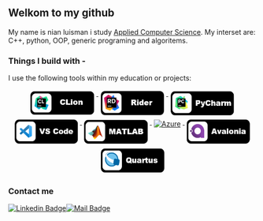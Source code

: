 ## Welkom to my github
My name is nian luisman i study [Applied Computer Science](https://www.saxion.edu/programmes/bachelor/applied-computer-science). My interset are: C++, python, OOP, generic programing and algoritems. 



### Things I build with -  
I use the following tools within my education or projects:

<p align="center">
  <a href="https://www.jetbrains.com/clion/">
    <img src="img/CLION_README_LOGO_BOBAA.png" alt="CLion" width="130px" height="50px" style="vertical-align:top; margin:4px">
  </a>  

  <a href="https://www.jetbrains.com/rider/">
    <img src="img/RIDER_README_LOGO_BOBAA.png" alt="Rider" width="130px" height="50px" style="vertical-align:top; margin:4px">
  </a>

  <a href="https://www.jetbrains.com/pycharm/">
    <img src="img/PYCHARM_README_LOGO_BOBAA.png" alt="PyCharm" width="130px" height="50px" style="vertical-align:top; margin:4px">
  </a>

  <a href="https://code.visualstudio.com/">
    <img src="img/VS_CODE_README_LOGO_BOBAA.png" alt="Visual Studio Code" width="130px" height="50px" style="vertical-align:top; margin:4px">
  </a>
  
  <a href="https://nl.mathworks.com/products/matlab.html">
    <img src="img/MATLAB_README_LOGO_BOBAA.png" alt="MATLAB" width="130px" height="50px" style="vertical-align:top; margin:4px">
  </a>

   <a href="https://azure.microsoft.com/en-us/">
    <img src="img/AZURE_README_LOGO_BOBAA.png" alt="Azure" width="130px" height="50px" style="vertical-align:top; margin:4px">
   </a>
  
   <a href="https://avaloniaui.net/">
    <img src="img/AVALONIA_README_LOGO_BOBAA.png" alt="Avalonia UI" width="130px" height="50px" style="vertical-align:top; margin:4px">
   </a>
  
  <a href="https://www.intel.com/content/www/us/en/software/programmable/quartus-prime/overview.html">
    <img src="img/QUARTUS_README_LOGO_BOBAA.png" alt="Quartus" width="130px" height="50px" style="vertical-align:top; margin:4px">
  </a>  
</p>


### Contact me
[![Linkedin Badge](https://img.shields.io/badge/-Nian-0e76a8?style=flat&labelColor=0e76a8&logo=linkedin&logoColor=white)](https://www.linkedin.com/in/nian-luisman-8a8b12232/)[![Mail Badge](https://img.shields.io/badge/-@nianluisman-c0392b?style=flat&labelColor=c0392b&logo=gmail&logoColor=white)](mailto:nianluisman@gmail.com)
  

